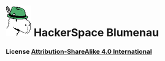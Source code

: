 # ![capivara](https://github.com/HackerspaceBlumenau/logos/blob/master/capivara_pixel.bmp) HackerSpace Blumenau

### License [Attribution-ShareAlike 4.0 International](https://creativecommons.org/licenses/by-sa/4.0/)
